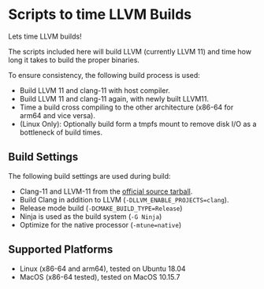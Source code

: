 # Scripts to time LLVM Builds

Lets time LLVM builds!

The scripts included here will build LLVM (currently LLVM 11) and time how long it takes to build the proper binaries.

To ensure consistency, the following build process is used:

* Build LLVM 11 and clang-11 with host compiler.
* Build LLVM 11 and clang-11 again, with newly built LLVM11.
* Time a build cross compiling to the other architecture (x86-64 for arm64 and vice versa).
* (Linux Only): Optionally build form a tmpfs mount to remove disk I/O as a bottleneck of build times.

## Build Settings

The following build settings are used during build:
* Clang-11 and LLVM-11 from the [official source tarball](https://github.com/llvm/llvm-project/releases/download/llvmorg-11.0.0/llvm-project-11.0.0.tar.xz).
* Build Clang in addition to LLVM (`-DLLVM_ENABLE_PROJECTS=clang`).
* Release mode build (`-DCMAKE_BUILD_TYPE=Release`)
* Ninja is used as the build system (`-G Ninja`)
* Optimize for the native processor (`-mtune=native`)

## Supported Platforms
* Linux (x86-64 and arm64), tested on Ubuntu 18.04
* MacOS (x86-64 tested), tested on MacOS 10.15.7


